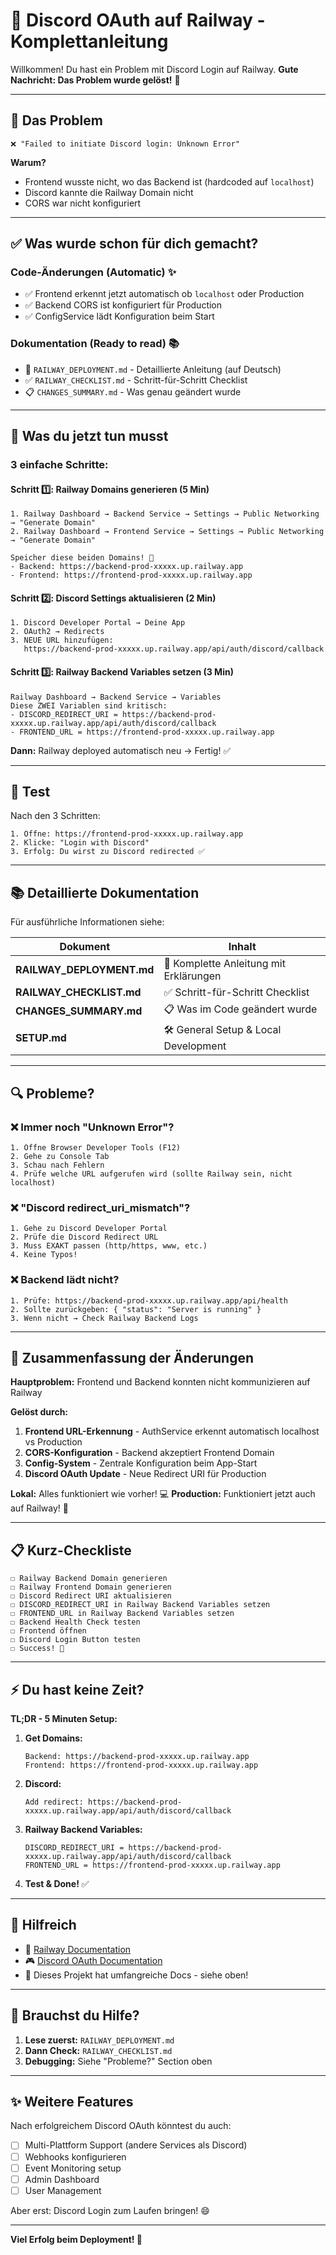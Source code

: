 # 🎯 Discord OAuth auf Railway - Komplettanleitung

Willkommen! Du hast ein Problem mit Discord Login auf Railway. **Gute Nachricht: Das Problem wurde gelöst!** 🎉

---

## 🚨 Das Problem

```
❌ "Failed to initiate Discord login: Unknown Error"
```

**Warum?**
- Frontend wusste nicht, wo das Backend ist (hardcoded auf `localhost`)
- Discord kannte die Railway Domain nicht
- CORS war nicht konfiguriert

---

## ✅ Was wurde schon für dich gemacht?

### Code-Änderungen (Automatic) ✨
- ✅ Frontend erkennt jetzt automatisch ob `localhost` oder Production
- ✅ Backend CORS ist konfiguriert für Production
- ✅ ConfigService lädt Konfiguration beim Start

### Dokumentation (Ready to read) 📚
- 📖 `RAILWAY_DEPLOYMENT.md` - Detaillierte Anleitung (auf Deutsch)
- ✅ `RAILWAY_CHECKLIST.md` - Schritt-für-Schritt Checklist
- 📋 `CHANGES_SUMMARY.md` - Was genau geändert wurde

---

## 🚀 Was du jetzt tun musst

### 3 einfache Schritte:

#### **Schritt 1️⃣: Railway Domains generieren (5 Min)**
```
1. Railway Dashboard → Backend Service → Settings → Public Networking → "Generate Domain"
2. Railway Dashboard → Frontend Service → Settings → Public Networking → "Generate Domain"
   
Speicher diese beiden Domains! 📝
- Backend: https://backend-prod-xxxxx.up.railway.app
- Frontend: https://frontend-prod-xxxxx.up.railway.app
```

#### **Schritt 2️⃣: Discord Settings aktualisieren (2 Min)**
```
1. Discord Developer Portal → Deine App
2. OAuth2 → Redirects
3. NEUE URL hinzufügen:
   https://backend-prod-xxxxx.up.railway.app/api/auth/discord/callback
```

#### **Schritt 3️⃣: Railway Backend Variables setzen (3 Min)**
```
Railway Dashboard → Backend Service → Variables
Diese ZWEI Variablen sind kritisch:
- DISCORD_REDIRECT_URI = https://backend-prod-xxxxx.up.railway.app/api/auth/discord/callback
- FRONTEND_URL = https://frontend-prod-xxxxx.up.railway.app
```

**Dann:** Railway deployed automatisch neu → Fertig! ✅

---

## 🧪 Test

Nach den 3 Schritten:

```
1. Öffne: https://frontend-prod-xxxxx.up.railway.app
2. Klicke: "Login with Discord"
3. Erfolg: Du wirst zu Discord redirected ✅
```

---

## 📚 Detaillierte Dokumentation

Für ausführliche Informationen siehe:

| Dokument | Inhalt |
|----------|--------|
| **RAILWAY_DEPLOYMENT.md** | 📖 Komplette Anleitung mit Erklärungen |
| **RAILWAY_CHECKLIST.md** | ✅ Schritt-für-Schritt Checklist |
| **CHANGES_SUMMARY.md** | 📋 Was im Code geändert wurde |
| **SETUP.md** | 🛠️ General Setup & Local Development |

---

## 🔍 Probleme?

### ❌ Immer noch "Unknown Error"?

```
1. Öffne Browser Developer Tools (F12)
2. Gehe zu Console Tab
3. Schau nach Fehlern
4. Prüfe welche URL aufgerufen wird (sollte Railway sein, nicht localhost)
```

### ❌ "Discord redirect_uri_mismatch"?

```
1. Gehe zu Discord Developer Portal
2. Prüfe die Discord Redirect URL
3. Muss EXAKT passen (http/https, www, etc.)
4. Keine Typos!
```

### ❌ Backend lädt nicht?

```
1. Prüfe: https://backend-prod-xxxxx.up.railway.app/api/health
2. Sollte zurückgeben: { "status": "Server is running" }
3. Wenn nicht → Check Railway Backend Logs
```

---

## 🎯 Zusammenfassung der Änderungen

**Hauptproblem:** Frontend und Backend konnten nicht kommunizieren auf Railway

**Gelöst durch:**
1. **Frontend URL-Erkennung** - AuthService erkennt automatisch localhost vs Production
2. **CORS-Konfiguration** - Backend akzeptiert Frontend Domain
3. **Config-System** - Zentrale Konfiguration beim App-Start
4. **Discord OAuth Update** - Neue Redirect URI für Production

**Lokal:** Alles funktioniert wie vorher! 💻
**Production:** Funktioniert jetzt auch auf Railway! 🚀

---

## 📋 Kurz-Checkliste

```
☐ Railway Backend Domain generieren
☐ Railway Frontend Domain generieren
☐ Discord Redirect URI aktualisieren
☐ DISCORD_REDIRECT_URI in Railway Backend Variables setzen
☐ FRONTEND_URL in Railway Backend Variables setzen
☐ Backend Health Check testen
☐ Frontend öffnen
☐ Discord Login Button testen
☐ Success! 🎉
```

---

## ⚡ Du hast keine Zeit?

**TL;DR - 5 Minuten Setup:**

1. **Get Domains:**
   ```
   Backend: https://backend-prod-xxxxx.up.railway.app
   Frontend: https://frontend-prod-xxxxx.up.railway.app
   ```

2. **Discord:**
   ```
   Add redirect: https://backend-prod-xxxxx.up.railway.app/api/auth/discord/callback
   ```

3. **Railway Backend Variables:**
   ```
   DISCORD_REDIRECT_URI = https://backend-prod-xxxxx.up.railway.app/api/auth/discord/callback
   FRONTEND_URL = https://frontend-prod-xxxxx.up.railway.app
   ```

4. **Test & Done!** ✅

---

## 🔗 Hilfreich

- 🚀 [Railway Documentation](https://docs.railway.app)
- 🎮 [Discord OAuth Documentation](https://discord.com/developers/docs/topics/oauth2)
- 📖 Dieses Projekt hat umfangreiche Docs - siehe oben!

---

## 💬 Brauchst du Hilfe?

1. **Lese zuerst:** `RAILWAY_DEPLOYMENT.md`
2. **Dann Check:** `RAILWAY_CHECKLIST.md`
3. **Debugging:** Siehe "Probleme?" Section oben

---

## ✨ Weitere Features

Nach erfolgreichem Discord OAuth könntest du auch:
- [ ] Multi-Plattform Support (andere Services als Discord)
- [ ] Webhooks konfigurieren
- [ ] Event Monitoring setup
- [ ] Admin Dashboard
- [ ] User Management

Aber erst: Discord Login zum Laufen bringen! 😄

---

**Viel Erfolg beim Deployment! 🚀**
